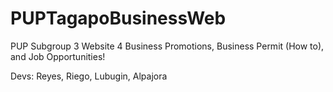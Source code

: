 # PUPTagapoBusinessWeb
PUP Subgroup 3 Website 4
Business Promotions, Business Permit (How to), and Job Opportunities!

Devs: Reyes, Riego, Lubugin, Alpajora
